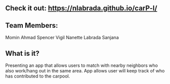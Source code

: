 <!-- # Team8Project1 -->
## Check it out: https://nlabrada.github.io/carP-l/

## Team Members:
  Momin Ahmad
  Spencer Vigil
  Nanette Labrada
  Sanjana
## What is it?
Presenting an app that allows users to match with nearby neighbors who also work/hang out in the same area. App allows user will keep track of who has contributed to the carpool.
